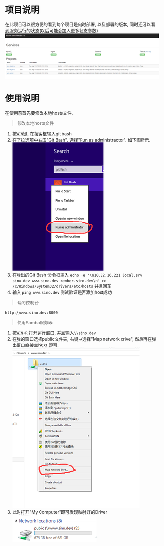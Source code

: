 # 项目说明

在此项目可以很方便的看到每个项目是何时部署, 以及部署的版本, 同时还可以看到服务运行的状态(以后可能会加入更多状态参数)
![image](img/main.png)

# 使用说明

在使用前首先要修改本地hosts文件.

> 修改本地hosts文件

1. 按`WIN`键, 在搜索框输入git bash
2. 在下拉选项中右击"Git Bash", 选择"Run as administractor", 如下图所示.
![image](img/1.png)
3. 在弹出的Git Bash 命令框输入 `echo -e '\n10.22.16.221 local.srv sino.dev www.sino.dev member.sino.dev\n' >> /c/Windows/System32/drivers/etc/hosts` 并且回车
4. 输入 `ping www.sino.dev` 测试验证是否添加host成功


> 访问控制台

`http://www.sino.dev:8000`


> 使用Samba服务器

1. 按`WIN+R` 打开运行窗口, 并且输入`\\sino.dev`
2. 在弹的窗口选择public文件夹, 右键->选择"Map network drive", 然后再在弹出窗口直接点Next 即可.
![image](img/2.png)
3. 此时打开"My Computer"即可发现映射好的Driver
![image](img/3.png)

